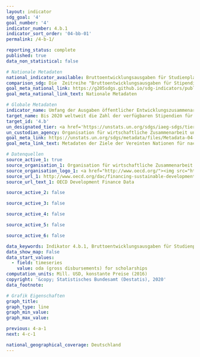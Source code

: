 ```yaml
---
layout: indicator
sdg_goal: '4'
goal_number: '4'
indicator_number: 4.b.1
indicator_sort_order: '04-bb-01'
permalink: /4-b-1/

reporting_status: complete
published: true
data_non_statistical: false

# Nationale Metadaten
national_indicator_available: Bruttoentwicklungsausgaben für Studienplatzkosten <br> Bruttoentwicklungsausgaben für Stipendien
comparison_sdg: Die  Zeitreihe "Bruttoentwicklungsausgaben für Stipendien" entspricht den globalen Metadaten. Die Zeitreihe "Bruttoentwicklungsausgaben für Studienplatzkosten" stellt eine zusätzliche Information dar, die jedoch in den globalen Metadaten beschrieben wird.
goal_meta_national_link: https://g205sdgs.github.io/sdg-indicators/public/MetaDe/4.b.1.pdf
goal_meta_national_link_text: Nationale Metadaten

# Globale Metadaten
indicator_name: Umfang der Ausgaben öffentlicher Entwicklungszusammenarbeit (ODA) für Stipendien, nach Sektor und Art des Studiums
target_name: Bis 2020 weltweit die Zahl der verfügbaren Stipendien für Entwicklungsländer, insbesondere für die am wenigsten entwickelten Länder, die kleinen Inselentwicklungsländer und die afrikanischen Länder, zum Besuch einer Hochschule, einschließlich zur Berufsbildung und zu Informations- und Kommunikationstechnik-, Technik-, Ingenieurs- und Wissenschaftsprogrammen, in entwickelten Ländern und in anderen Entwicklungsländern wesentlich erhöhen
target_id: '4.b'
un_designated_tier: <a href='https://unstats.un.org/sdgs/iaeg-sdgs/tier-classification/' title='Klicken Sie hier um weitere Informationen zur UN-Tier-Klassifikation zu erhalten.'>Tier I</a>
un_custodian_agency: Organisation für wirtschaftliche Zusammenarbeit und Entwicklung (OECD)
goal_meta_link: https://unstats.un.org/sdgs/metadata/files/Metadata-04-0B-01.pdf
goal_meta_link_text: Metadaten der Ziele der Vereinten Nationen für nachhaltige Entwicklung

# Datenquellen
source_active_1: true
source_organisation_1: Organisation für wirtschaftliche Zusammenarbeit und Entwicklung (OECD)
source_organisation_logo_1: <a href="http://www.oecd.org/"><img src="https://g205sdgs.github.io/sdg-indicators/public/OrgImgDe/oecd.png" alt="Logo oecd" style="height:60px; width:148px"/></a>
source_url_1: http://www.oecd.org/dac/financing-sustainable-development/development-finance-data/
source_url_text_1: OECD Development Finance Data

source_active_2: false

source_active_3: false

source_active_4: false

source_active_5: false

source_active_6: false

data_keywords: Indikator 4.b.1, Bruttoentwicklungsausgaben für Studienplatzkosten, Bruttoentwicklungsausgaben für Stipendien, Organisation für wirtschaftliche Zusammenarbeit und Entwicklung (OECD)
data_show_map: False
data_start_values: 
  - field: timeseries
    value: oda (gross disbursements) for scholarships
computation_units: Mill. USD, konstante Preise (2016)
copyright: '&copy; Statistisches Bundesamt (Destatis), 2020'
data_footnote: 

# Grafik Eigenschaften
graph_title: 
graph_type: line
graph_min_value: 
graph_max_value: 

previous: 4-a-1
next: 4-c-1

national_geographical_coverage: Deutschland
---
```


